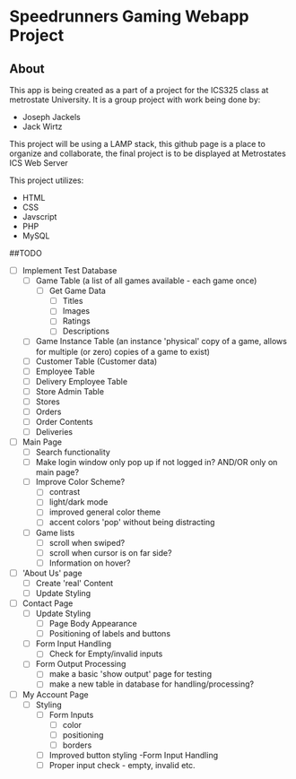 # Speedrunners Gaming Webapp Project

## About

This app is being created as a part of a project for the ICS325 class at metrostate University.
It is a group project with work being done by:
* Joseph Jackels
* Jack Wirtz

This project will be using a LAMP stack, this github page is a place to organize and collaborate, the final project is to be displayed at Metrostates ICS Web Server

This project utilizes:
* HTML
* CSS
* Javscript
* PHP
* MySQL

##TODO

- [ ] Implement Test Database
	- [ ] Game Table (a list of all games available - each game once)
		- [ ] Get Game Data
			- [ ] Titles
			- [ ] Images
			- [ ] Ratings
			- [ ] Descriptions
	- [ ] Game Instance Table (an instance 'physical' copy of a game, allows for multiple (or zero) copies of a game to exist)
	- [ ] Customer Table (Customer data)
	- [ ] Employee Table
	- [ ] Delivery Employee Table
	- [ ] Store Admin Table
	- [ ] Stores
	- [ ] Orders
	- [ ] Order Contents
	- [ ] Deliveries

- [ ] Main Page
	- [ ] Search functionality
	- [ ] Make login window only pop up if not logged in? AND/OR only on main page?
	- [ ] Improve Color Scheme?
		- [ ] contrast
		- [ ] light/dark mode
		- [ ] improved general color theme
		- [ ] accent colors 'pop' without being distracting
	- [ ] Game lists
		- [ ] scroll when swiped?
		- [ ] scroll when cursor is on far side?
		- [ ] Information on hover?

- [ ] 'About Us' page
	- [ ] Create 'real' Content
	- [ ] Update Styling

- [ ] Contact Page
	- [ ] Update Styling
		- [ ] Page Body Appearance
		- [ ] Positioning of labels and buttons
	- [ ] Form Input Handling
		- [ ] Check for Empty/invalid inputs
	- [ ] Form Output Processing
		- [ ] make a basic 'show output' page for testing
		- [ ] make a new table in database for handling/processing?

- [ ] My Account Page
	- [ ] Styling
		- [ ] Form Inputs
			- [ ] color
			- [ ] positioning
			- [ ] borders
		- [ ] Improved button styling
	-Form Input Handling
		- [ ] Proper input check - empty, invalid etc.
